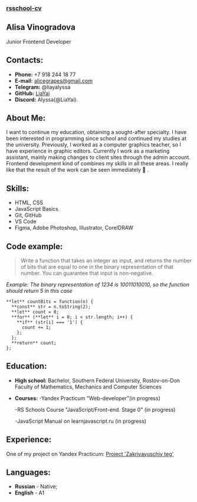 ### [rsschool-cv](https://github.com/LiaYai/rsschool-cv)
## Alisa Vinogradova
Junior Frontend Developer

## Contacts:
+ **Phone:** +7 918 244 18 77
+ **E-mail:** alicegrapes@gmail.com
+ **Telegram:** @liayalyssa
+ **GitHub:** [LiaYai](https://github.com/LiaYai)
+ **Discord:** Alyssa(@LiaYai).

## About Me: 
I want to continue my education, obtaining a sought-after specialty. I have been interested in programming since school and continued my studies at the university. Previously, I worked as a computer graphics teacher, so I have experience in graphic editors. Currently I work as a marketing assistant, mainly making changes to client sites through the admin account.  Frontend development kind of combines my skills in all these areas. I really like that the result of the work can be seen immediately :star_struck: .

## Skills:
* HTML, CSS
* JavaScript Basics
* Git, GitHub
* VS Code
* Figma, Adobe Photoshop, Illustrator, CorelDRAW

## Code example:

> Write a function that takes an integer as input, and returns the number of bits that are equal to one in the binary representation of that number. You can guarantee that input is non-negative.

_Example: The binary representation of 1234 is 10011010010, so the function should return 5 in this case_

```
**let** countBits = function(n) {
  **const** str = n.toString(2);
  **let** count = 0;
  **for** (**let** i = 0; i < str.length; i++) {
    **if** (str[i] === '1') {
      count += 1;
    };
  };
  **return** count;
};
```

## Education:
- **High school:** Bachelor, Southern Federal University, Rostov-on-Don
Faculty of Mathematics, Mechanics and Computer Sciences

- **Courses:** 
  -Yandex Practicum "Web-developer"(in progress)

  -RS Schools Course "JavaScript/Front-end. Stage 0" (in progress)

  -JavaScript Manual on learnjavascript.ru (in progress)

## Experience:
One of my project on Yandex Practicum: [Project 'Zakrivayuschiy teg'](https://github.com/LiaYai/zakrivayuschiy-teg-f)

## Languages:
+ **Russian** - Native;
+ **English** - A1
